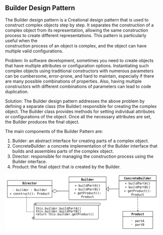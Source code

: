 Builder Design Pattern
--------------------------

The Builder design pattern is a Creational design pattern that is used to  construct complex objects step 
by step. It separates the construction of a  complex object from its representation, allowing the same 
construction process  to create different representations. This pattern is particularly useful when the  
construction process of an object is complex, and the object can have multiple  valid configurations.

Problem: In software development, sometimes you need to create objects that  have multiple attributes or 
configuration options. Instantiating such complex  objects using traditional constructors with numerous 
parameters can be  cumbersome, error-prone, and hard to maintain, especially if there are many  possible 
combinations of properties. Also, having multiple constructors with  different combinations of parameters 
can lead to code duplication.

Solution: The Builder design pattern addresses the above problem by defining  a separate class (the Builder) 
responsible for creating the complex object. The  Builder class provides methods for setting individual 
attributes or configurations  of the object. Once all the necessary attributes are set, the Builder produces 
the  final object.

The main components of the Builder Pattern are:  
1. Builder: an abstract interface for creating parts of a complex object.  
2. ConcreteBuilder: a concrete implementation of the Builder interface that  builds and assembles parts of the complex object.  
3. Director: responsible for managing the construction process using the  Builder interface.  
4. Product: the final object that is created by the Builder.

![img.png](img.png)